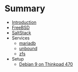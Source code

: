 # Summary

* [Introduction](README.md)
* [FreeBSD](/freebsd/README.md)
* [SaltStack](salt.md)
* Services
  * [mariadb](/services/mariadb.md)
  * [unbound](/services/unbound.md)
  * [zfs](/services/zfs.md)
* Setup
  * [Debian 9 on Thinkpad 470](/setup/deb9t470s.md)



